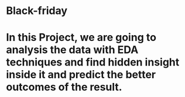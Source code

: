 # Black-friday

# In this Project, we are going to analysis the data with EDA techniques and find hidden insight inside it and predict the better outcomes of the result.
